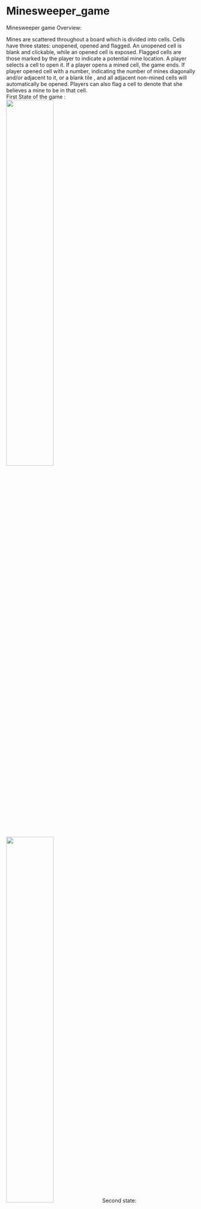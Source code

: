 # Minesweeper_game
Minesweeper game
Overview:

Mines are scattered throughout a board which is divided into cells. 
Cells have three states: unopened, opened and flagged. 
An unopened cell is blank and clickable, while an opened cell is exposed.
Flagged cells are those marked by the player to indicate a potential mine location.
A player selects a cell to open it. If a player opens a mined cell, the game ends.
If player opened cell with a number, indicating the number of mines diagonally and/or adjacent to it, or a blank tile , and all adjacent non-mined cells will automatically be opened.
Players can also flag a cell to denote that she believes a mine to be in that cell.</br>
First State of the game :<br/>
<img src=https://user-images.githubusercontent.com/60892608/197409784-61a3e2b3-8987-4273-8b5c-81c2617e3349.png width=50% height=50%>

<img src=https://user-images.githubusercontent.com/60892608/197409813-4090ad47-626f-4ff7-a182-d4762518a0c2.png width=50% height=50%>
Second state:<br/>
<img src = https://user-images.githubusercontent.com/60892608/197409795-d52449ce-cf72-481d-9018-973dd1519a39.png width=50% height=50%>
Third state:<br/>
<img src= https://user-images.githubusercontent.com/60892608/197409803-458c22a2-1a75-43e3-b8da-08cba61a15a8.png width=50% height=50%>




